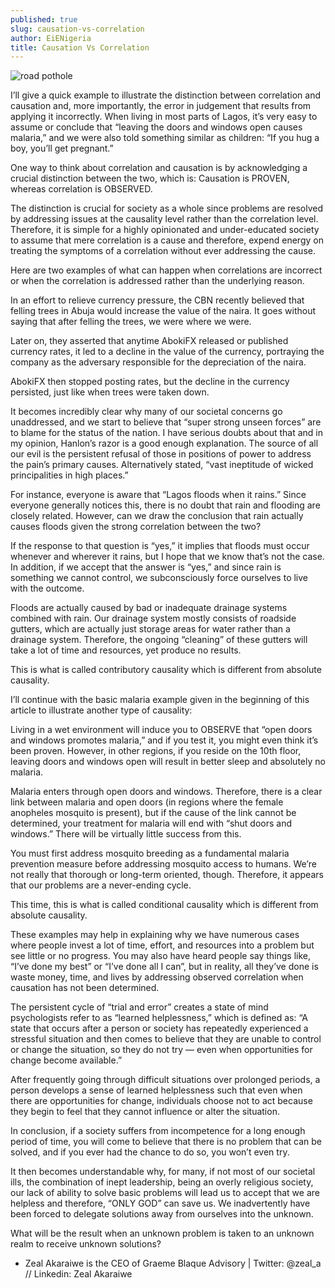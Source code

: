 ```yaml
---
published: true
slug: causation-vs-correlation
author: EiENigeria
title: Causation Vs Correlation
---
```

![road pothole]({{site.baseurl}}/media/prose-images/pot.jpg)


I’ll give a quick example to illustrate the distinction between correlation and causation and, more importantly, the error in judgement that results from applying it incorrectly. When living in most parts of Lagos, it’s very easy to assume or conclude that “leaving the doors and windows open causes malaria,” and we were also told something similar as children: “If you hug a boy, you’ll get pregnant.” 

 

One way to think about correlation and causation is by acknowledging a crucial distinction between the two, which is: Causation is PROVEN, whereas correlation is OBSERVED.

The distinction is crucial for society as a whole since problems are resolved by addressing issues at the causality level rather than the correlation level. Therefore, it is simple for a highly opinionated and under-educated society to assume that mere correlation is a cause and therefore, expend energy on treating the symptoms of a correlation without ever addressing the cause. 

Here are two examples of what can happen when correlations are incorrect or when the correlation is addressed rather than the underlying reason. 

In an effort to relieve currency pressure, the CBN recently believed that felling trees in Abuja would increase the value of the naira. It goes without saying that after felling the trees, we were where we were. 

Later on, they asserted that anytime AbokiFX released or published currency rates, it led to a decline in the value of the currency, portraying the company as the adversary responsible for the depreciation of the naira. 

 

AbokiFX then stopped posting rates, but the decline in the currency persisted, just like when trees were taken down. 

It becomes incredibly clear why many of our societal concerns go unaddressed, and we start to believe that “super strong unseen forces” are to blame for the status of the nation. I have serious doubts about that and in my opinion, Hanlon’s razor is a good enough explanation. The source of all our evil is the persistent refusal of those in positions of power to address the pain’s primary causes. Alternatively stated, “vast ineptitude of wicked principalities in high places.” 

 

For instance, everyone is aware that “Lagos floods when it rains.” Since everyone generally notices this, there is no doubt that rain and flooding are closely related. However, can we draw the conclusion that rain actually causes floods given the strong correlation between the two? 

If the response to that question is “yes,” it implies that floods must occur whenever and wherever it rains, but I hope that we know that’s not the case. In addition, if we accept that the answer is “yes,” and since rain is something we cannot control, we subconsciously force ourselves to live with the outcome.

 

Floods are actually caused by bad or inadequate drainage systems combined with rain. Our drainage system mostly consists of roadside gutters, which are actually just storage areas for water rather than a drainage system. Therefore, the ongoing “cleaning” of these gutters will take a lot of time and resources, yet produce no results.

This is what is called contributory causality which is different from absolute causality. 

I’ll continue with the basic malaria example given in the beginning of this article to illustrate another type of causality: 

 

Living in a wet environment will induce you to OBSERVE that “open doors and windows promotes malaria,” and if you test it, you might even think it’s been proven. However, in other regions, if you reside on the 10th floor, leaving doors and windows open will result in better sleep and absolutely no malaria.

 

Malaria enters through open doors and windows. Therefore, there is a clear link between malaria and open doors (in regions where the female anopheles mosquito is present), but if the cause of the link cannot be determined, your treatment for malaria will end with “shut doors and windows.” There will be virtually little success from this. 

You must first address mosquito breeding as a fundamental malaria prevention measure before addressing mosquito access to humans. We’re not really that thorough or long-term oriented, though. Therefore, it appears that our problems are a never-ending cycle. 

 

This time, this is what is called conditional causality which is different from absolute causality.

These examples may help in explaining why we have numerous cases where people invest a lot of time, effort, and resources into a problem but see little or no progress. You may also have heard people say things like, “I’ve done my best” or “I’ve done all I can”,  but in reality, all they’ve done is waste money, time, and lives by addressing observed correlation when causation has not been determined.

 

The persistent cycle of “trial and error” creates a state of mind psychologists refer to as “learned helplessness,” which is defined as: “A state that occurs after a person or society has repeatedly experienced a stressful situation and then comes to believe that they are unable to control or change the situation, so they do not try — even when opportunities for change become available.”

After frequently going through difficult situations over prolonged periods, a person develops a sense of learned helplessness such that even when there are opportunities for change, individuals choose not to act because they begin to feel that they cannot influence or alter the situation. 

In conclusion, if a society suffers from incompetence for a long enough period of time, you will come to believe that there is no problem that can be solved, and if you ever had the chance to do so, you won’t even try. 

 

It then becomes understandable why, for many, if not most of our societal ills, the combination of inept leadership, being an overly religious society, our lack of ability to solve basic problems will lead us to accept that we are helpless and therefore, “ONLY GOD” can save us. We inadvertently have been forced to delegate solutions away from ourselves into the unknown. 

What will be the result when an unknown problem is taken to an unknown realm to receive unknown solutions?

 
- Zeal Akaraiwe is the CEO of Graeme Blaque Advisory | Twitter: @zeal_a // Linkedin: Zeal Akaraiwe